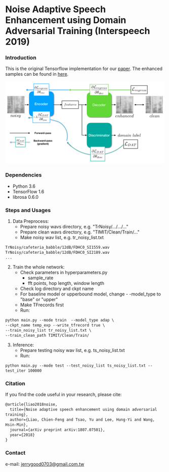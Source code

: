 # Noise Adaptive Speech Enhancement using Domain Adversarial Training (Interspeech 2019)


### Introduction
This is the original Tensorflow implementation for our [paper](https://arxiv.org/abs/1807.07501). The enhanced samples can be found in [here](https://jerrygood0703.github.io/demo_noise_adaptive_se/).

<img src="imgs/workflow.png"/>

### Dependencies
* Python 3.6
* TensorFlow 1.6
* librosa 0.6.0

### Steps and Usages
1. Data Preprocess:
    - Prepare noisy wavs directory, e.g. "TrNoisy/.../.../..."
    - Prepare clean wavs directory, e.g. "TIMIT/Clean/Train/..."
    - Make noisy wav list, e.g. tr_noisy_list.txt 
<pre><code>TrNoisy/cafeteria_babble/12dB/FDHC0_SI1559.wav
TrNoisy/cafeteria_babble/12dB/FDHC0_SI2189.wav
...</code></pre>

2. Train the whole network:
    - Check parameters in hyperparameters.py
      - sample_rate
      - fft points, hop length, window length
    - Check log directory and ckpt name
    - For baseline model or  upperbound model, change - -model_type to "base" or  "upper"
    - Make TFrecords first
    - Run:
<pre><code>python main.py --mode train  --model_type adap \
--ckpt_name temp_exp --write_tfrecord true \
--train_noisy_list tr_noisy_list.txt \
--train_clean_path TIMIT/Clean/Train/ </code></pre>
 
3. Inference:
    - Prepare testing noisy wav list, e.g. ts_noisy_list.txt 
    - Run:
<pre><code>python main.py --mode test --test_noisy_list ts_noisy_list.txt --test_iter 100000</code></pre>

### Citation

If you find the code useful in your research, please cite:
    
    @article{liao2018noise,
      title={Noise adaptive speech enhancement using domain adversarial training},
      author={Liao, Chien-Feng and Tsao, Yu and Lee, Hung-Yi and Wang, Hsin-Min},
      journal={arXiv preprint arXiv:1807.07501},
      year={2018}
    }
    
### Contact

e-mail: jerrygood0703@gmail.com.tw
